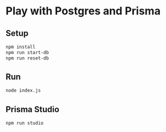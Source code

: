 # Play with Postgres and Prisma

## Setup

```bash
npm install
npm run start-db
npm run reset-db
```

## Run

```bash
node index.js
```

## Prisma Studio

```bash
npm run studio
```

